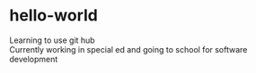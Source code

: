 # hello-world
Learning to use git hub</br>
Currently working in special ed and going to school for software development</br>
